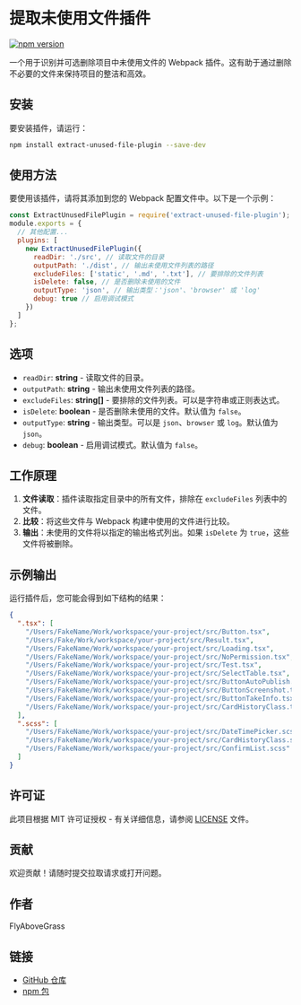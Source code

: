 # 提取未使用文件插件

[![npm version](https://badge.fury.io/js/extract-unused-file-plugin.svg)](https://badge.fury.io/js/extract-unused-file-plugin)

一个用于识别并可选删除项目中未使用文件的 Webpack 插件。这有助于通过删除不必要的文件来保持项目的整洁和高效。

## 安装

要安装插件，请运行：

``` bash
npm install extract-unused-file-plugin --save-dev
```

## 使用方法

要使用该插件，请将其添加到您的 Webpack 配置文件中。以下是一个示例：

```javascript
const ExtractUnusedFilePlugin = require('extract-unused-file-plugin');
module.exports = {
  // 其他配置...
  plugins: [
    new ExtractUnusedFilePlugin({
      readDir: './src', // 读取文件的目录
      outputPath: './dist', // 输出未使用文件列表的路径
      excludeFiles: ['static', '.md', '.txt'], // 要排除的文件列表
      isDelete: false, // 是否删除未使用的文件
      outputType: 'json', // 输出类型：'json'、'browser' 或 'log'
      debug: true // 启用调试模式
    })
  ]
};
```

## 选项

- `readDir`: **string** - 读取文件的目录。
- `outputPath`: **string** - 输出未使用文件列表的路径。
- `excludeFiles`: **string[]** - 要排除的文件列表。可以是字符串或正则表达式。
- `isDelete`: **boolean** - 是否删除未使用的文件。默认值为 `false`。
- `outputType`: **string** - 输出类型。可以是 `json`、`browser` 或 `log`。默认值为 `json`。
- `debug`: **boolean** - 启用调试模式。默认值为 `false`。

## 工作原理

1. **文件读取**：插件读取指定目录中的所有文件，排除在 `excludeFiles` 列表中的文件。
2. **比较**：将这些文件与 Webpack 构建中使用的文件进行比较。
3. **输出**：未使用的文件将以指定的输出格式列出。如果 `isDelete` 为 `true`，这些文件将被删除。

## 示例输出

运行插件后，您可能会得到如下结构的结果：

```json
{
  ".tsx": [
    "/Users/FakeName/Work/workspace/your-project/src/Button.tsx",
    "/Users/Fake/Work/workspace/your-project/src/Result.tsx",
    "/Users/FakeName/Work/workspace/your-project/src/Loading.tsx",
    "/Users/FakeName/Work/workspace/your-project/src/NoPermission.tsx",
    "/Users/FakeName/Work/workspace/your-project/src/Test.tsx",
    "/Users/FakeName/Work/workspace/your-project/src/SelectTable.tsx",
    "/Users/FakeName/Work/workspace/your-project/src/ButtonAutoPublish.tsx",
    "/Users/FakeName/Work/workspace/your-project/src/ButtonScreenshot.tsx",
    "/Users/FakeName/Work/workspace/your-project/src/ButtonTakeInfo.tsx",
    "/Users/FakeName/Work/workspace/your-project/src/CardHistoryClass.tsx"
  ],
  ".scss": [
    "/Users/FakeName/Work/workspace/your-project/src/DateTimePicker.scss",
    "/Users/FakeName/Work/workspace/your-project/src/CardHistoryClass.scss",
    "/Users/FakeName/Work/workspace/your-project/src/ConfirmList.scss"
  ]
}
```

## 许可证

此项目根据 MIT 许可证授权 - 有关详细信息，请参阅 [LICENSE](LICENSE) 文件。

## 贡献

欢迎贡献！请随时提交拉取请求或打开问题。

## 作者

FlyAboveGrass

## 链接

- [GitHub 仓库](https://github.com/FlyAboveGrass/ExtractUnusedFilePlugin)
- [npm 包](https://www.npmjs.com/package/extract-unused-file-plugin) 